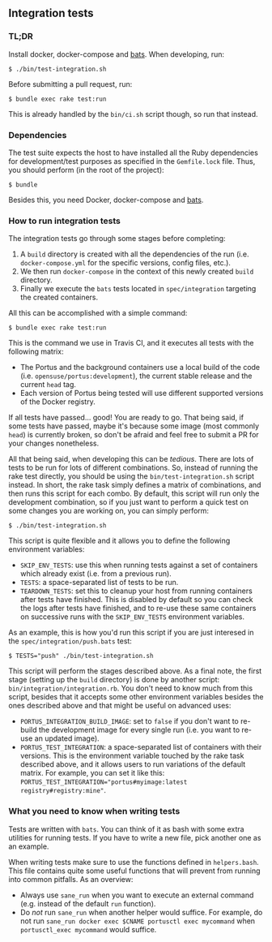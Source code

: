 ## Integration tests

### TL;DR

Install docker, docker-compose and
[bats](https://github.com/sstephenson/bats). When developing, run:

    $ ./bin/test-integration.sh

Before submitting a pull request, run:

    $ bundle exec rake test:run

This is already handled by the `bin/ci.sh` script though, so run that instead.

### Dependencies

The test suite expects the host to have installed all the Ruby dependencies for
development/test purposes as specified in the `Gemfile.lock` file. Thus, you
should perform (in the root of the project):

```
$ bundle
```

Besides this, you need Docker, docker-compose and
[bats](https://github.com/sstephenson/bats).

### How to run integration tests

The integration tests go through some stages before completing:

1. A `build` directory is created with all the dependencies of the run
   (i.e. `docker-compose.yml` for the specific versions, config files, etc.).
2. We then run `docker-compose` in the context of this newly created `build`
   directory.
3. Finally we execute the `bats` tests located in `spec/integration` targeting
   the created containers.

All this can be accomplished with a simple command:

    $ bundle exec rake test:run

This is the command we use in Travis CI, and it executes all tests with the
following matrix:

- The Portus and the background containers use a local build of the code
  (i.e. `opensuse/portus:development`), the current stable release and the
  current `head` tag.
- Each version of Portus being tested will use different supported versions of
  the Docker registry.

If all tests have passed... good! You are ready to go. That being said, if some
tests have passed, maybe it's because some image (most commonly `head`) is
currently broken, so don't be afraid and feel free to submit a PR for your
changes nonetheless.

All that being said, when developing this can be *tedious*. There are lots of
tests to be run for lots of different combinations. So, instead of running the
rake test directly, you should be using the `bin/test-integration.sh` script
instead. In short, the rake task simply defines a matrix of combinations, and
then runs this script for each combo. By default, this script will run only the
development combination, so if you just want to perform a quick test on some
changes you are working on, you can simply perform:

    $ ./bin/test-integration.sh

This script is quite flexible and it allows you to define the following
environment variables:

- `SKIP_ENV_TESTS`: use this when running tests against a set of containers
  which already exist (i.e. from a previous run).
- `TESTS`: a space-separated list of tests to be run.
- `TEARDOWN_TESTS`: set this to cleanup your host from running containers after
  tests have finished. This is disabled by default so you can check the logs
  after tests have finished, and to re-use these same containers on successive
  runs with the `SKIP_ENV_TESTS` environment variables.

As an example, this is how you'd run this script if you are just interesed in
the `spec/integration/push.bats` test:

    $ TESTS="push" ./bin/test-integration.sh

This script will perform the stages described above. As a final note, the first
stage (setting up the `build` directory) is done by another script:
`bin/integration/integration.rb`. You don't need to know much from this script,
besides that it accepts some other environment variables besides the ones
described above and that might be useful on advanced uses:

- `PORTUS_INTEGRATION_BUILD_IMAGE`: set to `false` if you don't want to re-build
  the development image for every single run (i.e. you want to re-use an updated
  image).
- `PORTUS_TEST_INTEGRATION`: a space-separated list of containers with their
  versions. This is the environment variable touched by the rake task described
  above, and it allows users to run variations of the default matrix. For
  example, you can set it like this:
  `PORTUS_TEST_INTEGRATION="portus#myimage:latest registry#registry:mine"`.

### What you need to know when writing tests

Tests are written with `bats`. You can think of it as bash with some extra
utilities for running tests. If you have to write a new file, pick another one
as an example.

When writing tests make sure to use the functions defined in
`helpers.bash`. This file contains quite some useful functions that will prevent
from running into common pitfalls. As an overview:

- Always use `sane_run` when you want to execute an external command
  (e.g. instead of the default `run` function).
- Do *not* run `sane_run` when another helper would suffice. For example, do not
  run `sane_run docker exec $CNAME portusctl exec mycommand` when
  `portusctl_exec mycommand` would suffice.
